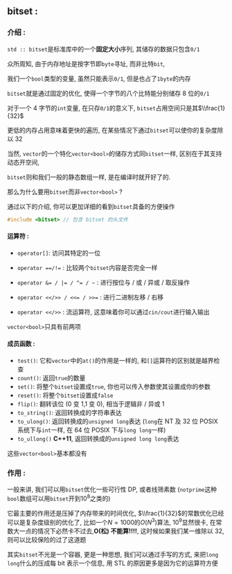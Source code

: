 ## bitset :

### 介绍 :

`std :: bitset`是标准库中的一个**固定大小**序列, 其储存的数据只包含`0/1`

众所周知, 由于内存地址是按字节即`byte`寻址, 而非比特`bit`, 

我们一个`bool`类型的变量, 虽然只能表示`0/1`, 但是也占了`1byte`的内存

`bitset`就是通过固定的优化, 使得一个字节的八个比特能分别储存 8 位的`0/1`

对于一个 4 字节的`int`变量, 在只存`0/1`的意义下, `bitset`占用空间只是其$\\frac{1}{32}$

更低的内存占用意味着更快的遍历, 在某些情况下通过`bitset`可以使你的复杂度除以 32

当然, `vector`的一个特化`vector<bool>`的储存方式同`bitset`一样, 区别在于其支持动态开空间, 

`bitset`则和我们一般的静态数组一样, 是在编译时就开好了的.

那么为什么要用`bitset`而非`vector<bool>` ?

通过以下的介绍, 你可以更加详细的看到`bitset`具备的方便操作

```cpp
#include <bitset> // 包含 bitset 的头文件
```

#### 运算符 :

- `operator[]`: 访问其特定的一位

- `operator ==/!=` : 比较两个`bitset`内容是否完全一样

- `operator &= / |= / ^= / ~` : 进行按位与 / 或 / 异或 / 取反操作
- `operator <</>> / <<= / >>=` : 进行二进制左移 / 右移
- `operator <</>>` : 流运算符, 这意味着你可以通过`cin/cout`进行输入输出

`vector<bool>`只具有前两项

#### 成员函数 :

- `test()`: 它和`vector`中的`at()`的作用是一样的, 和`[]`运算符的区别就是越界检查
- `count()`: 返回`true`的数量
- `set()`: 将整个`bitset`设置成`true`, 你也可以传入参数使其设置成你的参数
- `reset()`: 将整个`bitset`设置成`false`
- `flip()`: 翻转该位 (0 变 1,1 变 0), 相当于逻辑非 / 异或 1
- `to_string()`: 返回转换成的字符串表达
- `to_ulong()`: 返回转换成的`unsigned long`表达 (`long`在 NT 及 32 位 POSIX 系统下与`int`一样,  在 64 位 POSIX 下与`long long`一样)
- `to_ullong()` **C++11**, 返回转换成的`unsigned long long`表达

这些`vector<bool>`基本都没有

### 作用 :

一般来讲, 我们可以用`bitset`优化一些可行性 DP, 或者线筛素数 (`notprime`这种`bool`数组可以用`bitset`开到$10^8$之类的)

它最主要的作用还是压掉了内存带来的时间优化, $\\frac{1}{32}$的常数优化已经可以是复杂度级别的优化了, 比如一个$N = 1000$的$O(N^3)$算法, $10^9$显然很卡, 在常数大一点的情况下必然卡不过去,**O(松) 不能算!!!!**, 这时候如果我们某一维除以 32, 则可以比较保险的过了这道题

其实`bitset`不光是一个容器, 更是一种思想, 我们可以通过手写的方式, 来把`long long`什么的压成每 bit 表示一个信息, 用 STL 的原因更多是因为它的运算符方便
